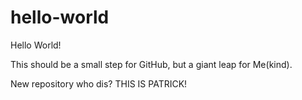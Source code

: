 # hello-world

Hello World!

This should be a small step for GitHub, but a giant leap for Me(kind).

New repository who dis?
THIS IS PATRICK!

